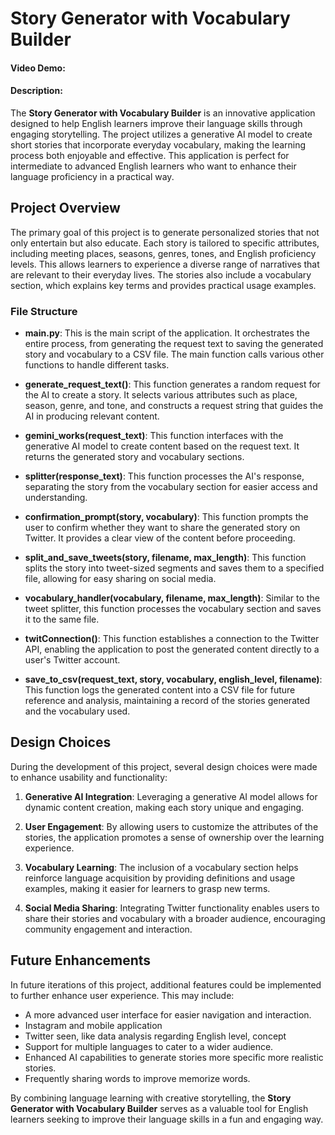 # Story Generator with Vocabulary Builder
#### Video Demo:  <URL HERE>
#### Description:

The **Story Generator with Vocabulary Builder** is an innovative application designed to help English learners improve their language skills through engaging storytelling. The project utilizes a generative AI model to create short stories that incorporate everyday vocabulary, making the learning process both enjoyable and effective. This application is perfect for intermediate to advanced English learners who want to enhance their language proficiency in a practical way.

## Project Overview

The primary goal of this project is to generate personalized stories that not only entertain but also educate. Each story is tailored to specific attributes, including meeting places, seasons, genres, tones, and English proficiency levels. This allows learners to experience a diverse range of narratives that are relevant to their everyday lives. The stories also include a vocabulary section, which explains key terms and provides practical usage examples.

### File Structure

- **main.py**: This is the main script of the application. It orchestrates the entire process, from generating the request text to saving the generated story and vocabulary to a CSV file. The main function calls various other functions to handle different tasks.

- **generate_request_text()**: This function generates a random request for the AI to create a story. It selects various attributes such as place, season, genre, and tone, and constructs a request string that guides the AI in producing relevant content.

- **gemini_works(request_text)**: This function interfaces with the generative AI model to create content based on the request text. It returns the generated story and vocabulary sections.

- **splitter(response_text)**: This function processes the AI's response, separating the story from the vocabulary section for easier access and understanding.

- **confirmation_prompt(story, vocabulary)**: This function prompts the user to confirm whether they want to share the generated story on Twitter. It provides a clear view of the content before proceeding.

- **split_and_save_tweets(story, filename, max_length)**: This function splits the story into tweet-sized segments and saves them to a specified file, allowing for easy sharing on social media.

- **vocabulary_handler(vocabulary, filename, max_length)**: Similar to the tweet splitter, this function processes the vocabulary section and saves it to the same file.

- **twitConnection()**: This function establishes a connection to the Twitter API, enabling the application to post the generated content directly to a user's Twitter account.

- **save_to_csv(request_text, story, vocabulary, english_level, filename)**: This function logs the generated content into a CSV file for future reference and analysis, maintaining a record of the stories generated and the vocabulary used.

## Design Choices

During the development of this project, several design choices were made to enhance usability and functionality:

1. **Generative AI Integration**: Leveraging a generative AI model allows for dynamic content creation, making each story unique and engaging.

2. **User Engagement**: By allowing users to customize the attributes of the stories, the application promotes a sense of ownership over the learning experience.

3. **Vocabulary Learning**: The inclusion of a vocabulary section helps reinforce language acquisition by providing definitions and usage examples, making it easier for learners to grasp new terms.

4. **Social Media Sharing**: Integrating Twitter functionality enables users to share their stories and vocabulary with a broader audience, encouraging community engagement and interaction.

## Future Enhancements

In future iterations of this project, additional features could be implemented to further enhance user experience. This may include:
- A more advanced user interface for easier navigation and interaction.
- Instagram and mobile application 
- Twitter seen, like data analysis regarding English level, concept
- Support for multiple languages to cater to a wider audience.
- Enhanced AI capabilities to generate stories more specific more realistic stories.
- Frequently sharing words to improve memorize words.

By combining language learning with creative storytelling, the **Story Generator with Vocabulary Builder** serves as a valuable tool for English learners seeking to improve their language skills in a fun and engaging way.
